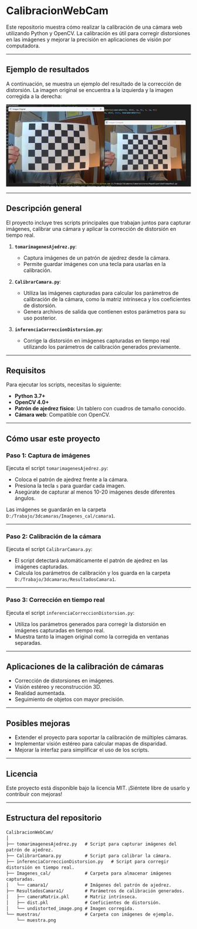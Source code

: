 # **CalibracionWebCam**

Este repositorio muestra cómo realizar la calibración de una cámara web utilizando Python y OpenCV. La calibración es útil para corregir distorsiones en las imágenes y mejorar la precisión en aplicaciones de visión por computadora.

---

## **Ejemplo de resultados**

A continuación, se muestra un ejemplo del resultado de la corrección de distorsión. La imagen original se encuentra a la izquierda y la imagen corregida a la derecha:

![Ejemplo de corrección de distorsión](muestras/muestra.png)

---

## **Descripción general**

El proyecto incluye tres scripts principales que trabajan juntos para capturar imágenes, calibrar una cámara y aplicar la corrección de distorsión en tiempo real.

1. **`tomarimagenesAjedrez.py`**:
   - Captura imágenes de un patrón de ajedrez desde la cámara.
   - Permite guardar imágenes con una tecla para usarlas en la calibración.

2. **`CalibrarCamara.py`**:
   - Utiliza las imágenes capturadas para calcular los parámetros de calibración de la cámara, como la matriz intrínseca y los coeficientes de distorsión.
   - Genera archivos de salida que contienen estos parámetros para su uso posterior.

3. **`inferenciaCorreccionDistorsion.py`**:
   - Corrige la distorsión en imágenes capturadas en tiempo real utilizando los parámetros de calibración generados previamente.

---

## **Requisitos**

Para ejecutar los scripts, necesitas lo siguiente:

- **Python 3.7+**
- **OpenCV 4.0+**
- **Patrón de ajedrez físico**: Un tablero con cuadros de tamaño conocido.
- **Cámara web**: Compatible con OpenCV.

---

## **Cómo usar este proyecto**

### **Paso 1: Captura de imágenes**
Ejecuta el script `tomarimagenesAjedrez.py`:
- Coloca el patrón de ajedrez frente a la cámara.
- Presiona la tecla `s` para guardar cada imagen.
- Asegúrate de capturar al menos 10-20 imágenes desde diferentes ángulos.

Las imágenes se guardarán en la carpeta `D:/Trabajo/3dcamaras/Imagenes_cal/camara1`.

---

### **Paso 2: Calibración de la cámara**
Ejecuta el script `CalibrarCamara.py`:
- El script detectará automáticamente el patrón de ajedrez en las imágenes capturadas.
- Calcula los parámetros de calibración y los guarda en la carpeta `D:/Trabajo/3dcamaras/ResultadosCamara1`.

---

### **Paso 3: Corrección en tiempo real**
Ejecuta el script `inferenciaCorreccionDistorsion.py`:
- Utiliza los parámetros generados para corregir la distorsión en imágenes capturadas en tiempo real.
- Muestra tanto la imagen original como la corregida en ventanas separadas.

---

## **Aplicaciones de la calibración de cámaras**
- Corrección de distorsiones en imágenes.
- Visión estéreo y reconstrucción 3D.
- Realidad aumentada.
- Seguimiento de objetos con mayor precisión.

---

## **Posibles mejoras**
- Extender el proyecto para soportar la calibración de múltiples cámaras.
- Implementar visión estéreo para calcular mapas de disparidad.
- Mejorar la interfaz para simplificar el uso de los scripts.

---

## **Licencia**
Este proyecto está disponible bajo la licencia MIT. ¡Siéntete libre de usarlo y contribuir con mejoras!

---

## **Estructura del repositorio**

```plaintext
CalibracionWebCam/
│
├── tomarimagenesAjedrez.py   # Script para capturar imágenes del patrón de ajedrez.
├── CalibrarCamara.py         # Script para calibrar la cámara.
├── inferenciaCorreccionDistorsion.py   # Script para corregir distorsión en tiempo real.
├── Imagenes_cal/             # Carpeta para almacenar imágenes capturadas.
│   └── camara1/              # Imágenes del patrón de ajedrez.
├── ResultadosCamara1/        # Parámetros de calibración generados.
│   ├── cameraMatrix.pkl      # Matriz intrínseca.
│   ├── dist.pkl              # Coeficientes de distorsión.
│   └── undistorted_image.png # Imagen corregida.
└── muestras/                 # Carpeta con imágenes de ejemplo.
    └── muestra.png

